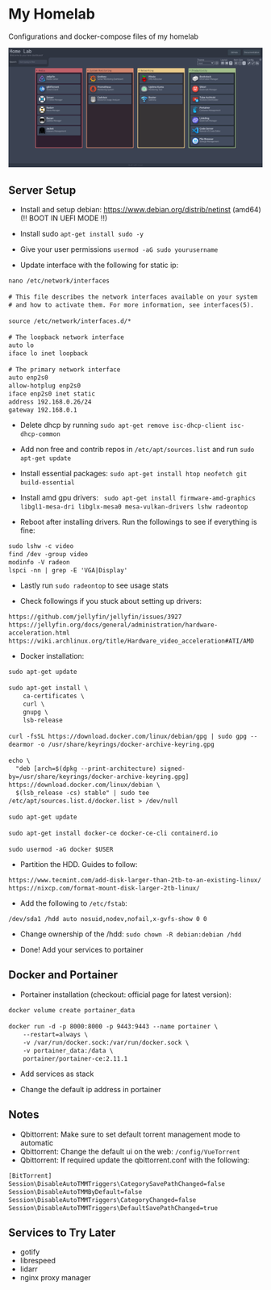 # My Homelab
 
Configurations and docker-compose files of my homelab

![dashboard](dashy/my_dashboard.png)

## Server Setup

- Install and setup debian: https://www.debian.org/distrib/netinst (amd64) (!! BOOT IN UEFI MODE !!)

- Install sudo `apt-get install sudo -y`

- Give your user permissions `usermod -aG sudo yourusername`

- Update interface with the following for static ip:

```
nano /etc/network/interfaces

# This file describes the network interfaces available on your system
# and how to activate them. For more information, see interfaces(5).

source /etc/network/interfaces.d/*

# The loopback network interface
auto lo
iface lo inet loopback

# The primary network interface
auto enp2s0
allow-hotplug enp2s0
iface enp2s0 inet static
address 192.168.0.26/24
gateway 192.168.0.1
```

- Delete dhcp by running `sudo apt-get remove isc-dhcp-client isc-dhcp-common`

- Add non free and contrib repos in `/etc/apt/sources.list` and run `sudo apt-get update`

- Install essential packages: `sudo apt-get install htop neofetch git build-essential `

- Install amd gpu drivers: ` sudo apt-get install firmware-amd-graphics libgl1-mesa-dri libglx-mesa0 mesa-vulkan-drivers lshw radeontop`

- Reboot after installing drivers. Run the followings to see if everything is fine:

```
sudo lshw -c video
find /dev -group video
modinfo -V radeon
lspci -nn | grep -E 'VGA|Display'
```

- Lastly run `sudo radeontop` to see usage stats

- Check followings if you stuck about setting up drivers:

```
https://github.com/jellyfin/jellyfin/issues/3927
https://jellyfin.org/docs/general/administration/hardware-acceleration.html
https://wiki.archlinux.org/title/Hardware_video_acceleration#ATI/AMD
```

- Docker installation:

```
sudo apt-get update

sudo apt-get install \
    ca-certificates \
    curl \
    gnupg \
    lsb-release

curl -fsSL https://download.docker.com/linux/debian/gpg | sudo gpg --dearmor -o /usr/share/keyrings/docker-archive-keyring.gpg

echo \
  "deb [arch=$(dpkg --print-architecture) signed-by=/usr/share/keyrings/docker-archive-keyring.gpg] https://download.docker.com/linux/debian \
  $(lsb_release -cs) stable" | sudo tee /etc/apt/sources.list.d/docker.list > /dev/null

sudo apt-get update

sudo apt-get install docker-ce docker-ce-cli containerd.io

sudo usermod -aG docker $USER
```

- Partition the HDD. Guides to follow:

```
https://www.tecmint.com/add-disk-larger-than-2tb-to-an-existing-linux/
https://nixcp.com/format-mount-disk-larger-2tb-linux/
```

- Add the following to `/etc/fstab`:

```
/dev/sda1 /hdd auto nosuid,nodev,nofail,x-gvfs-show 0 0
```

- Change ownership of the /hdd: `sudo chown -R debian:debian /hdd`

- Done! Add your services to portainer

## Docker and Portainer

- Portainer installation (checkout: official page for latest version):

```
docker volume create portainer_data

docker run -d -p 8000:8000 -p 9443:9443 --name portainer \
    --restart=always \
    -v /var/run/docker.sock:/var/run/docker.sock \
    -v portainer_data:/data \
    portainer/portainer-ce:2.11.1
```

- Add services as stack

- Change the default ip address in portainer

## Notes

- Qbittorrent: Make sure to set default torrent management mode to automatic
- Qbittorrent: Change the default ui on the web: `/config/VueTorrent`
- Qbittorrent: If required update the qbittorrent.conf with the following:

```
[BitTorrent]
Session\DisableAutoTMMTriggers\CategorySavePathChanged=false
Session\DisableAutoTMMByDefault=false
Session\DisableAutoTMMTriggers\CategoryChanged=false
Session\DisableAutoTMMTriggers\DefaultSavePathChanged=true
```

## Services to Try Later

* gotify
* librespeed
* lidarr
* nginx proxy manager
